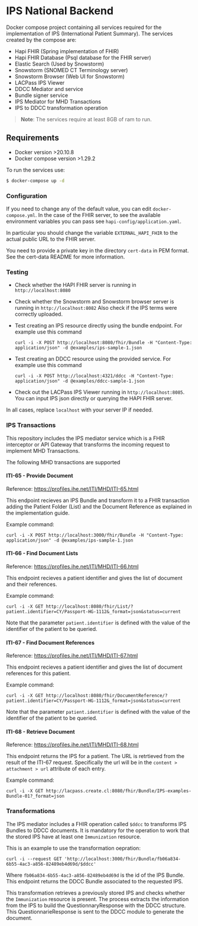 # IPS National Backend

Docker compose project containing all services required for the implementation of IPS (International Patient Summary). 
The services created by the compose are:
 - Hapi FHIR (Spring implementation of FHIR)
 - Hapi FHIR Database (Psql database for the FHIR server)
 - Elastic Search (Used by Snowstorm) 
 - Snowstorm (SNOMED CT Terminology server)
 - Snowstorm Browser (Web UI for Snowstorm)
 - LACPass IPS Viewer
 - DDCC Mediator and service
 - Bundle signer service
 - IPS Mediator for MHD Transactions
 - IPS to DDCC transformation operation

> **Note**:
> The services require at least 8GB of ram to run.

## Requirements

- Docker version >20.10.8 
- Docker compose version >1.29.2


To run the services use: 

```bash
$ docker-compose up -d
```

### Configuration

If you need to change any of the default value, you can edit `docker-compose.yml`. In the case of the FHIR server, to see the available environment variables you can pass see `hapi-config/application.yaml`.

In particular you should change the variable `EXTERNAL_HAPI_FHIR` to the actual public URL to the FHIR server.

You need to provide a private key in the directory `cert-data` in PEM format. See the cert-data README for more information.  


### Testing

* Check whether the HAPI FHIR server is running in `http://localhost:8080` 

* Check whether the Snowstorm and Snowstorm browser server is running in `http://localhost:8082` Also check if the IPS terms were correctly uploaded.

* Test creating an IPS resource directly using the bundle endpoint. For example use this command

      curl -i -X POST http://localhost:8080/fhir/Bundle -H "Content-Type: application/json" -d @examples/ips-sample-1.json

* Test creating an DDCC resource using the provided service. For example use this command

      curl -i -X POST http://localhost:4321/ddcc -H "Content-Type: application/json" -d @examples/ddcc-sample-1.json  

* Check out the LACPass IPS Viewer running in `http://localhost:8085`. You can input IPS json directly or querying the HAPI FHIR server. 

In all cases, replace `localhost` with your server IP if needed.

### IPS Transactions

This repository includes the IPS mediator service which is a FHIR interceptor or API Gateway that transforms the incoming request to implement MHD Transactions. 

The following MHD transactions are supported

#### ITI-65 - Provide Document

Reference: https://profiles.ihe.net/ITI/MHD/ITI-65.html

This endpoint recieves an IPS Bundle and transform it to a FHIR transaction adding the Patient Folder (List) and the Document Reference as explained in the implementation guide.

Example command:

    curl -i -X POST http://localhost:3000/fhir/Bundle -H "Content-Type: application/json" -d @examples/ips-sample-1.json


#### ITI-66 - Find Document Lists

Reference: https://profiles.ihe.net/ITI/MHD/ITI-66.html

This endpoint recieves a patient identifier and gives the list of document and their references.

Example command:

    curl -i -X GET http://localhost:8080/fhir/List/?patient.identifier=CY/Passport-HG-1112&_format=json&status=current

Note that the parameter `patient.identifier` is defined with the value of the identifier of the patient to be queried.


#### ITI-67 - Find Document References

Reference: https://profiles.ihe.net/ITI/MHD/ITI-67.html

This endpoint recieves a patient identifier and gives the list of document references for this patient.

Example command:

    curl -i -X GET http://localhost:8080/fhir/DocumentReference/?patient.identifier=CY/Passport-HG-1112&_format=json&status=current

Note that the parameter `patient.identifier` is defined with the value of the identifier of the patient to be queried.


#### ITI-68 - Retrieve Document

Reference: https://profiles.ihe.net/ITI/MHD/ITI-68.html

This endpoint returns the IPS for a patient. The URL is retrtieved from the result of the ITI-67 request. Specifically the url will be in the `content > attachment > url` attribute of each entry.

Example command:

    curl -i -X GET http://lacpass.create.cl:8080/fhir/Bundle/IPS-examples-Bundle-01?_format=json


### Transformations

The IPS mediator includes a FHIR operation called `$ddcc` to transforms IPS Bundles to DDCC documents. It is mandatory for the operation to work that the stored IPS have at least one `Immunization` resource.

This is an example to use the transformation oepration:

    curl -i --request GET 'http://localhost:3000/fhir/Bundle/fb06a834-6b55-4ac3-a856-82489eb4d69d/$ddcc'

Where `fb06a834-6b55-4ac3-a856-82489eb4d69d` is the id of the IPS Bundle. This endpoint returns the DDCC Bundle associated to the requested IPS.

This transformation retrieves a previously stored IPS and checks whether the `Immunization` resource is present. The process extracts the information from the IPS to build the QuestionnaryResponse with the DDCC structure. This QuestionnarieResponse is sent to the DDCC module to generate the document.